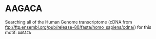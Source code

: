 # AAGACA

Searching all of the Human Genome transcriptome (cDNA from ftp://ftp.ensembl.org/pub/release-80/fasta/homo_sapiens/cdna/) for this motif:
`AAGACA`